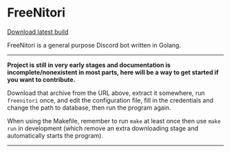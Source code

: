 # FreeNitori
[Download latest build](https://git.randomchars.net/RandomChars/FreeNitori/-/jobs/artifacts/master/raw/build/freenitori.tar.gz?job=build)

FreeNitori is a general purpose Discord bot written in Golang.

---
**Project is still in very early stages and documentation is incomplete/nonexistent in most parts, here will be a way to get started if you want to contribute.**

Download that archive from the URL above, extract it somewhere, run `freenitori` once, and edit the configuration file, fill in the credentials and change the path to database, then run the program again.

When using the Makefile, remember to run `make` at least once then use `make run` in development (which remove an extra downloading stage and automatically starts the program).

---